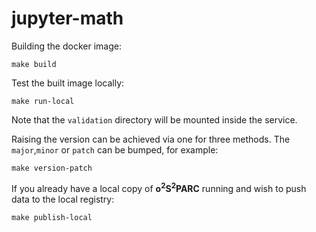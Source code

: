 # jupyter-math


Building the docker image:

```shell
make build
```


Test the built image locally:

```shell
make run-local
```
Note that the `validation` directory will be mounted inside the service.


Raising the version can be achieved via one for three methods. The `major`,`minor` or `patch` can be bumped, for example:

```shell
make version-patch
```


If you already have a local copy of **o<sup>2</sup>S<sup>2</sup>PARC** running and wish to push data to the local registry:

```shell
make publish-local
```